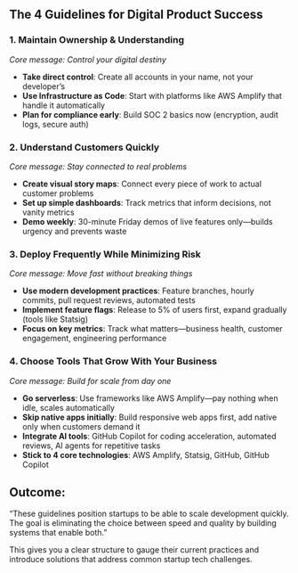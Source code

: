 ## **The 4 Guidelines for Digital Product Success**

### **1. Maintain Ownership & Understanding**

*Core message: Control your digital destiny*

- **Take direct control**: Create all accounts in your name, not your developer’s
- **Use Infrastructure as Code**: Start with platforms like AWS Amplify that handle it automatically
- **Plan for compliance early**: Build SOC 2 basics now (encryption, audit logs, secure auth)

### **2. Understand Customers Quickly**

*Core message: Stay connected to real problems*

- **Create visual story maps**: Connect every piece of work to actual customer problems
- **Set up simple dashboards**: Track metrics that inform decisions, not vanity metrics
- **Demo weekly**: 30-minute Friday demos of live features only—builds urgency and prevents waste

### **3. Deploy Frequently While Minimizing Risk**

*Core message: Move fast without breaking things*

- **Use modern development practices**: Feature branches, hourly commits, pull request reviews, automated tests
- **Implement feature flags**: Release to 5% of users first, expand gradually (tools like Statsig)
- **Focus on key metrics**: Track what matters—business health, customer engagement, engineering performance

### **4. Choose Tools That Grow With Your Business**

*Core message: Build for scale from day one*

- **Go serverless**: Use frameworks like AWS Amplify—pay nothing when idle, scales automatically
- **Skip native apps initially**: Build responsive web apps first, add native only when customers demand it
- **Integrate AI tools**: GitHub Copilot for coding acceleration, automated reviews, AI agents for repetitive tasks
- **Stick to 4 core technologies**: AWS Amplify, Statsig, GitHub, GitHub Copilot

## **Outcome:**

“These guidelines position startups to be able to scale development quickly. The goal is eliminating the choice between speed and quality by building systems that enable both.”

This gives you a clear structure to gauge their current practices and introduce solutions that address common startup tech challenges.​​​​​​​​​​​​​​​​
